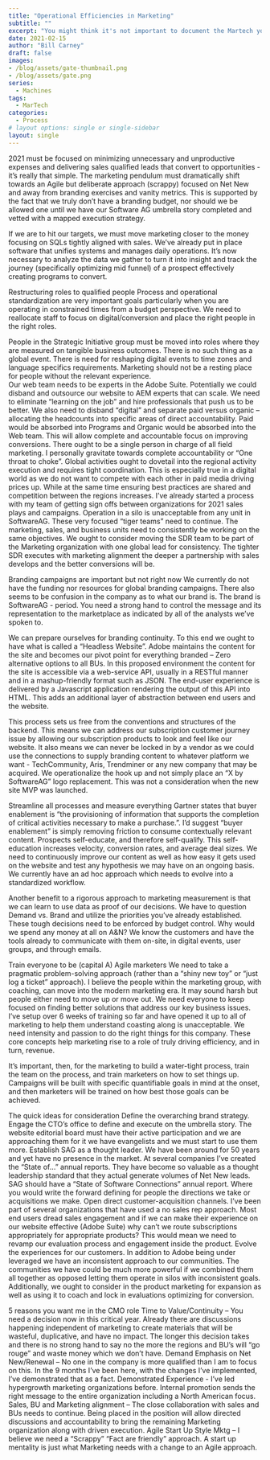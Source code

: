 ```yaml
---
title: "Operational Efficiencies in Marketing"
subtitle: ""
excerpt: "You might think it's not important to document the Martech you use but I'd suggest that shoud you chhose not to you'll eventually run into overlap as well as compliance concerns. In this post we'll focus on the why take the time to do it and"
date: 2021-02-15
author: "Bill Carney"
draft: false
images:
- /blog/assets/gate-thumbnail.png
- /blog/assets/gate.png
series:
  - Machines
tags:
  - MarTech
categories:
  - Process
# layout options: single or single-sidebar
layout: single
---
```


					
2021 must be focused on minimizing unnecessary and unproductive expenses and delivering sales qualified leads that convert to opportunities - it’s really that simple. The marketing pendulum must dramatically shift towards an Agile but deliberate approach (scrappy) focused on Net New and away from branding exercises and vanity metrics. This is supported by the fact that we truly don’t have a branding budget, nor should we be allowed one until we have our Software AG umbrella story completed and vetted with a mapped execution strategy.

If we are to hit our targets, we must move marketing closer to the money focusing on SQLs tightly aligned with sales. We’ve already put in place software that unifies systems and manages daily operations. It’s now necessary to analyze the data we gather to turn it into insight and track the journey (specifically optimizing mid funnel) of a prospect effectively creating programs to convert.

Restructuring roles to qualified people
Process and operational standardization are very important goals particularly when you are operating in constrained times from a budget perspective.  We need to reallocate staff to focus on digital/conversion and place the right people in the right roles.  

People in the Strategic Initiative group must be moved into roles where they are measured on tangible business outcomes. There is no such thing as a global event. There is need for reshaping digital events to time zones and language specifics requirements. Marketing should not be a resting place for people without the relevant experience.  
Our web team needs to be experts in the Adobe Suite. Potentially we could disband and outsource our website to AEM experts that can scale. We need to eliminate “learning on the job” and hire professionals that push us to be better. 
We also need to disband “digital” and separate paid versus organic – allocating the headcounts into specific areas of direct accountability.  Paid would be absorbed into Programs and Organic would be absorbed into the Web team. This will allow complete and accountable focus on improving conversions.
There ought to be a single person in charge of all field marketing.  I personally gravitate towards complete accountability or “One throat to choke”. Global activities ought to dovetail into the regional activity execution and requires tight coordination. This is especially true in a digital world as we do not want to compete with each other in paid media driving prices up. While at the same time ensuring best practices are shared and competition between the regions increases. 
I’ve already started a process with my team of getting sign offs between organizations for 2021 sales plays and campaigns. Operation in a silo is unacceptable from any unit in SoftwareAG. These very focused “tiger teams” need to continue. The marketing, sales, and business units need to consistently be working on the same objectives.
We ought to consider moving the SDR team to be part of the Marketing organization with one global lead for consistency. The tighter SDR executes with marketing alignment the deeper a partnership with sales develops and the better conversions will be.

Branding campaigns are important but not right now
We currently do not have the funding nor resources for global branding campaigns.  There also seems to be confusion in the company as to what our brand is.  The brand is SoftwareAG - period. You need a strong hand to control the message and its representation to the marketplace as indicated by all of the analysts we’ve spoken to.

We can prepare ourselves for branding continuity.  To this end we ought to have what is called a “Headless Website”.  Adobe maintains the content for the site and becomes our pivot point for everything branded – Zero alternative options to all BUs. In this proposed environment the content for the site is accessible via a web-service API, usually in a RESTful manner and in a mashup-friendly format such as JSON. The end-user experience is delivered by a Javascript application rendering the output of this API into HTML. This adds an additional layer of abstraction between end users and the website.

This process sets us free from the conventions and structures of the backend. This means we can address our subscription customer journey issue by allowing our subscription products to look and feel like our website. It also means we can never be locked in by a vendor as we could use the connections to supply branding content to whatever platform we want - TechCommunity, Aris, Trendminer or any new company that may be acquired. We operationalize the hook up and not simply place an “X by SoftwareAG” logo replacement. This was not a consideration when the new site MVP was launched.

Streamline all processes and measure everything
Gartner states that buyer enablement is “the provisioning of information that supports the completion of critical activities necessary to make a purchase.”.  I’d suggest “buyer enablement” is simply removing friction to consume contextually relevant content. Prospects self-educate, and therefore self-qualify. This self-education increases velocity, conversion rates, and average deal sizes. We need to continuously improve our content as well as how easy it gets used on the website and test any hypothesis we may have on an ongoing basis. We currently have an ad hoc approach which needs to evolve into a standardized workflow.

Another benefit to a rigorous approach to marketing measurement is that we can learn to use data as proof of our decisions. We have to question Demand vs. Brand and utilize the priorities you’ve already established.  These tough decisions need to be enforced by budget control. Why would we spend any money at all on A&N? We know the customers and have the tools already to communicate with them on-site, in digital events, user groups, and through emails.

Train everyone to be (capital A) Agile marketers
We need to take a pragmatic problem-solving approach (rather than a “shiny new toy” or “just log a ticket” approach).  I believe the people within the marketing group, with coaching, can move into the modern marketing era. It may sound harsh but people either need to move up or move out. We need everyone to keep focused on finding better solutions that address our key business issues. I’ve setup over 6 weeks of training so far and have opened it up to all of marketing to help them understand coasting along is unacceptable. We need intensity and passion to do the right things for this company. These core concepts help marketing rise to a role of truly driving efficiency, and in turn, revenue.

It’s important, then, for the marketing to build a water-tight process, train the team on the process, and train marketers on how to set things up. Campaigns will be built with specific quantifiable goals in mind at the onset, and then marketers will be trained on how best those goals can be achieved. 

The quick ideas for consideration
Define the overarching brand strategy. Engage the CTO’s office to define and execute on the umbrella story.  The website editorial board must have their active participation and we are approaching them for it we have evangelists and we must start to use them more. 
Establish SAG as a thought leader.  We have been around for 50 years and yet have no presence in the market. At several companies I’ve created the “State of…” annual reports.  They have become so valuable as a thought leadership standard that they actual generate volumes of Net New leads.  SAG should have a “State of Software Connections” annual report.  Where you would write the forward defining for people the directions we take or acquisitions we make.
Open direct customer-acquisition channels. I’ve been part of several organizations that have used a no sales rep approach.  Most end users dread sales engagement and if we can make their experience on our website effective (Adobe Suite) why can’t we route subscriptions appropriately for appropriate products?  This would mean we need to revamp our evaluation process and engagement inside the product.
Evolve the experiences for our customers. In addition to Adobe being under leveraged we have an inconsistent approach to our communities.  The communities we have could be much more powerful if we combined them all together as opposed letting them operate in silos with inconsistent goals. Additionally, we ought to consider in the product marketing for expansion as well as using it to coach and lock in evaluations optimizing for conversion.

5 reasons you want me in the CMO role
Time to Value/Continuity – You need a decision now in this critical year. Already there are discussions happening independent of marketing to create materials that will be wasteful, duplicative, and have no impact. The longer this decision takes and there is no strong hand to say no the more the regions and BU’s will “go rouge” and waste money which we don’t have.
Demand Emphasis on Net New/Renewal – No one in the company is more qualified than I am to focus on this. In the 9 months I’ve been here, with the changes I’ve implemented, I’ve demonstrated that as a fact.
Demonstrated Experience - I’ve led hypergrowth marketing organizations before. Internal promotion sends the right message to the entire organization including a North American focus.
Sales, BU and Marketing alignment – The close collaboration with sales and BUs needs to continue. Being placed in the position will allow directed discussions and accountability to bring the remaining Marketing organization along with driven execution.
Agile Start Up Style Mktg – I believe we need a “Scrappy” “Fact are friendly” approach. A start up mentality is just what Marketing needs with a change to an Agile approach.
